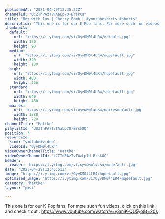 ```yaml
---
publishedAt: "2021-04-29T12:35:22Z"
channelId: "UCZTnPAzTvTAaLp7U-BrskOQ"
title: "Boy with luv | Cherry Bomb | #youtubeshorts #shorts"
description: "This one is for our K-Pop fans. For more such fun videos, click on this link and check it out : https://www.youtube.com/watch?v=y3miK-QU5yo&t=20s"
thumbnails:
  default:
    url: "https://i.ytimg.com/vi/OyvDM0l4LR4/default.jpg"
    width: 120
    height: 90
  medium:
    url: "https://i.ytimg.com/vi/OyvDM0l4LR4/mqdefault.jpg"
    width: 320
    height: 180
  high:
    url: "https://i.ytimg.com/vi/OyvDM0l4LR4/hqdefault.jpg"
    width: 480
    height: 360
  standard:
    url: "https://i.ytimg.com/vi/OyvDM0l4LR4/sddefault.jpg"
    width: 640
    height: 480
  maxres:
    url: "https://i.ytimg.com/vi/OyvDM0l4LR4/maxresdefault.jpg"
    width: 1280
    height: 720
channelTitle: "Hattke"
playlistId: "UUZTnPAzTvTAaLp7U-BrskOQ"
position: 7
resourceId:
  kind: "youtube#video"
  videoId: "OyvDM0l4LR4"
videoOwnerChannelTitle: "Hattke"
videoOwnerChannelId: "UCZTnPAzTvTAaLp7U-BrskOQ"
header:
  teaser: "https://i.ytimg.com/vi/OyvDM0l4LR4/mqdefault.jpg"
date: "2021-04-29T12:41:51Z"
image: "https://i.ytimg.com/vi/OyvDM0l4LR4/hqdefault.jpg"
optimized_image: "https://i.ytimg.com/vi/OyvDM0l4LR4/mqdefault.jpg"
category: "hattke"
layout: "post"

---
```

This one is for our K-Pop fans. For more such fun videos, click on this link and check it out : https://www.youtube.com/watch?v=y3miK-QU5yo&t=20s